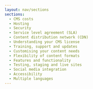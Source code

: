 ```yaml
---
layout: nav/sections
sections:
  - CMS costs
  - Hosting
  - Security
  - Service level agreement (SLA)
  - Content distribution network (CDN)
  - Understanding your CMS license
  - Training, support and updates
  - Customising your content needs 
  - Flexibility of content formats
  - Features and functionality
  - Testing, staging and live sites
  - Social media integration
  - Accessibility
  - Multiple languages
---
```


